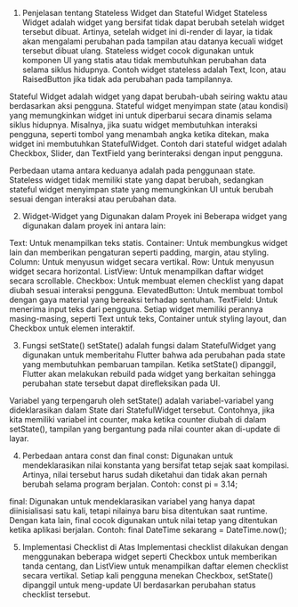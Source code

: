 
1. Penjelasan tentang Stateless Widget dan Stateful Widget
Stateless Widget adalah widget yang bersifat tidak dapat berubah setelah widget tersebut dibuat. Artinya, setelah widget ini di-render di layar, ia tidak akan mengalami perubahan pada tampilan atau datanya kecuali widget tersebut dibuat ulang. Stateless widget cocok digunakan untuk komponen UI yang statis atau tidak membutuhkan perubahan data selama siklus hidupnya. Contoh widget stateless adalah Text, Icon, atau RaisedButton jika tidak ada perubahan pada tampilannya.

Stateful Widget adalah widget yang dapat berubah-ubah seiring waktu atau berdasarkan aksi pengguna. Stateful widget menyimpan state (atau kondisi) yang memungkinkan widget ini untuk diperbarui secara dinamis selama siklus hidupnya. Misalnya, jika suatu widget membutuhkan interaksi pengguna, seperti tombol yang menambah angka ketika ditekan, maka widget ini membutuhkan StatefulWidget. Contoh dari stateful widget adalah Checkbox, Slider, dan TextField yang berinteraksi dengan input pengguna.

Perbedaan utama antara keduanya adalah pada penggunaan state. Stateless widget tidak memiliki state yang dapat berubah, sedangkan stateful widget menyimpan state yang memungkinkan UI untuk berubah sesuai dengan interaksi atau perubahan data.

2. Widget-Widget yang Digunakan dalam Proyek ini
Beberapa widget yang digunakan dalam proyek ini antara lain:

Text: Untuk menampilkan teks statis.
Container: Untuk membungkus widget lain dan memberikan pengaturan seperti padding, margin, atau styling.
Column: Untuk menyusun widget secara vertikal.
Row: Untuk menyusun widget secara horizontal.
ListView: Untuk menampilkan daftar widget secara scrollable.
Checkbox: Untuk membuat elemen checklist yang dapat diubah sesuai interaksi pengguna.
ElevatedButton: Untuk membuat tombol dengan gaya material yang bereaksi terhadap sentuhan.
TextField: Untuk menerima input teks dari pengguna.
Setiap widget memiliki perannya masing-masing, seperti Text untuk teks, Container untuk styling layout, dan Checkbox untuk elemen interaktif.

3. Fungsi setState()
setState() adalah fungsi dalam StatefulWidget yang digunakan untuk memberitahu Flutter bahwa ada perubahan pada state yang membutuhkan pembaruan tampilan. Ketika setState() dipanggil, Flutter akan melakukan rebuild pada widget yang berkaitan sehingga perubahan state tersebut dapat direfleksikan pada UI.

Variabel yang terpengaruh oleh setState() adalah variabel-variabel yang dideklarasikan dalam State dari StatefulWidget tersebut. Contohnya, jika kita memiliki variabel int counter, maka ketika counter diubah di dalam setState(), tampilan yang bergantung pada nilai counter akan di-update di layar.

4. Perbedaan antara const dan final
const: Digunakan untuk mendeklarasikan nilai konstanta yang bersifat tetap sejak saat kompilasi. Artinya, nilai tersebut harus sudah diketahui dan tidak akan pernah berubah selama program berjalan. Contoh: const pi = 3.14;

final: Digunakan untuk mendeklarasikan variabel yang hanya dapat diinisialisasi satu kali, tetapi nilainya baru bisa ditentukan saat runtime. Dengan kata lain, final cocok digunakan untuk nilai tetap yang ditentukan ketika aplikasi berjalan. Contoh: final DateTime sekarang = DateTime.now();

5. Implementasi Checklist di Atas
Implementasi checklist dilakukan dengan menggunakan beberapa widget seperti Checkbox untuk memberikan tanda centang, dan ListView untuk menampilkan daftar elemen checklist secara vertikal. Setiap kali pengguna menekan Checkbox, setState() dipanggil untuk meng-update UI berdasarkan perubahan status checklist tersebut.